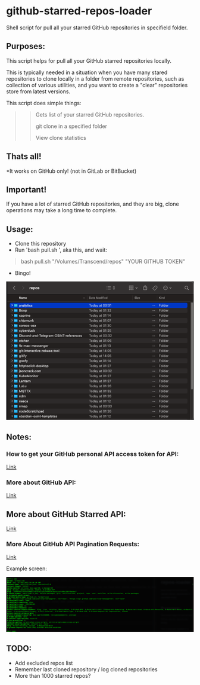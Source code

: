 # github-starred-repos-loader

Shell script for pull all your starred GitHub repositories in specifield folder.

## Purposes:

This script helps for pull all your GitHub starred repositories locally.

This is typically needed in a situation when you have many stared repositories to clone locally in a folder from remote repositories, such as collection of various utilities, and you want to create a "clear" repositories store from latest versions.



This script does simple things:

>> Gets list of your starred GitHub repositories.
>>
>> git clone in a specified folder
>> 
>> View clone statistics

## Thats all!

*It works on GitHub only! (not in GitLab or BitBucket)

## Important!

If you have a lot of starred GitHub repositories, and they are big, clone operations may take a long time to complete.

## Usage:

- Clone this repository
- Run 'bash pull.sh ', aka this, and wait:

> bash pull.sh "/Volumes/Transcend/repos" "YOUR GITHUB TOKEN"

- Bingo!


![alt text](./repos.png "Repos List in Finder")

## Notes:

### How to get your GitHub personal API access token for API:

[Link](https://docs.github.com/en/authentication/keeping-your-account-and-data-secure/creating-a-personal-access-token)

### More about GitHub API:

[Link](https://docs.github.com/en/rest)

## More about GitHub Starred API:

[Link](https://docs.github.com/en/rest/activity/starring)

### More About GitHub API Pagination Requests:

[Link](https://docs.github.com/en/rest/guides/traversing-with-pagination)

Example screen:

![alt text](./pagination_headers.png "Pagination Headers")

## TODO:

- Add excluded repos list
- Remember last cloned repository / log cloned repositories 
- More than 1000 starred repos?